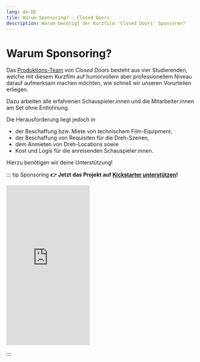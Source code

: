 ```yaml
---
lang: de-DE
tile: Warum Sponsoring? - Closed Doors
description: Warum benötigt der Kurzfilm 'Closed Doors' Sponsoren?
---
```


# Warum Sponsoring?

Das [Produktions-Team](/team.html#produktion) von _Closed Doors_ besteht aus vier Studierenden,
welche mit diesem Kurzfilm auf humorvollem aber professionellem Niveau darauf aufmerksam machen möchten,
wie schnell wir unseren Vorurteilen erliegen.

Dazu arbeiten alle erfahrenen Schauspieler:innen und die Mitarbeiter:innen am Set ohne Entlohnung.

Die Herausforderung liegt jedoch in

- der Beschaffung bzw. Miete von technischem Film-Equipment,
- der Beschaffung von Requisiten für die Dreh-Szenen,
- dem Anmieten von Dreh-Locations sowie
- Kost und Logis für die anreisenden Schauspieler:innen.

Hierzu benötigen wir deine Unterstützung!

::: tip Sponsoring
**👉 Jetzt das Projekt auf
    [<badge type="tip" vertical="middle">Kickstarter unterstützen</badge>](https://www.kickstarter.com/projects/415863944/behind-closed-doors-3)!**

<iframe
    src="https://www.kickstarter.com/projects/415863944/behind-closed-doors-3/widget/card.html?v=2"
    width="220" height="420" frameborder="0" scrolling="no"></iframe>

:::

